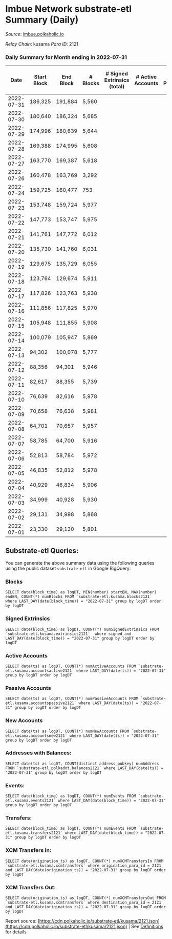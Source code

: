 # Imbue Network substrate-etl Summary (Daily)

_Source_: [imbue.polkaholic.io](https://imbue.polkaholic.io)

*Relay Chain*: kusama
*Para ID*: 2121



### Daily Summary for Month ending in 2022-07-31


| Date | Start Block | End Block | # Blocks | # Signed Extrinsics (total) | # Active Accounts | # Passive | # New | # Addresses with Balances | # Events | # Transfers | # XCM Transfers In | # XCM Transfers Out | Issues | 
| ---- | ----------- | --------- | -------- | --------------------------- | ----------------- | --------- | ----- | ------------------------- | -------- | ----------- | ------------------ | ------------------- | ------ |
| 2022-07-31 | 186,325 | 191,884 | 5,560 |  |  |  |  | 4 | 11,123 |   |   |   |  |
| 2022-07-30 | 180,640 | 186,324 | 5,685 |  |  |  |  | 4 | 11,373 |   |   |   |  |
| 2022-07-29 | 174,996 | 180,639 | 5,644 |  |  |  |  | 4 | 11,291 |   |   |   |  |
| 2022-07-28 | 169,388 | 174,995 | 5,608 |  |  |  |  | 4 | 11,219 |   |   |   |  |
| 2022-07-27 | 163,770 | 169,387 | 5,618 |  |  |  |  | 4 | 11,240 |   |   |   |  |
| 2022-07-26 | 160,478 | 163,769 | 3,292 |  |  |  |  | 4 | 6,585 |   |   |   |  |
| 2022-07-24 | 159,725 | 160,477 | 753 |  |  |  |  | 4 | 1,507 |   |   |   |  |
| 2022-07-23 | 153,748 | 159,724 | 5,977 |  |  |  |  | 4 | 11,957 |   |   |   |  |
| 2022-07-22 | 147,773 | 153,747 | 5,975 |  |  |  |  | 4 | 11,953 |   |   |   |  |
| 2022-07-21 | 141,761 | 147,772 | 6,012 |  |  |  |  | 4 | 12,028 |   |   |   |  |
| 2022-07-20 | 135,730 | 141,760 | 6,031 |  |  |  |  | 4 | 12,065 |   |   |   |  |
| 2022-07-19 | 129,675 | 135,729 | 6,055 |  |  |  |  | 4 | 12,113 |   |   |   |  |
| 2022-07-18 | 123,764 | 129,674 | 5,911 |  |  |  |  | 4 | 11,826 |   |   |   |  |
| 2022-07-17 | 117,826 | 123,763 | 5,938 |  |  |  |  | 4 | 11,879 |   |   |   |  |
| 2022-07-16 | 111,856 | 117,825 | 5,970 |  |  |  |  | 4 | 11,943 |   |   |   |  |
| 2022-07-15 | 105,948 | 111,855 | 5,908 |  |  |  |  | 4 | 11,820 |   |   |   |  |
| 2022-07-14 | 100,079 | 105,947 | 5,869 |  |  |  |  | 4 | 11,741 |   |   |   |  |
| 2022-07-13 | 94,302 | 100,078 | 5,777 |  |  |  |  | 4 | 11,557 |   |   |   |  |
| 2022-07-12 | 88,356 | 94,301 | 5,946 |  |  |  |  | 4 | 11,895 |   |   |   |  |
| 2022-07-11 | 82,617 | 88,355 | 5,739 |  |  |  |  | 4 | 11,482 |   |   |   |  |
| 2022-07-10 | 76,639 | 82,616 | 5,978 |  |  |  |  | 4 | 11,959 |   |   |   |  |
| 2022-07-09 | 70,658 | 76,638 | 5,981 |  |  |  |  | 4 | 11,965 |   |   |   |  |
| 2022-07-08 | 64,701 | 70,657 | 5,957 |  |  |  |  | 4 | 11,918 |   |   |   |  |
| 2022-07-07 | 58,785 | 64,700 | 5,916 |  |  |  |  | 4 | 11,835 |   |   |   |  |
| 2022-07-06 | 52,813 | 58,784 | 5,972 |  |  |  |  | 4 | 11,947 |   |   |   |  |
| 2022-07-05 | 46,835 | 52,812 | 5,978 |  |  |  |  | 4 | 11,959 |   |   |   |  |
| 2022-07-04 | 40,929 | 46,834 | 5,906 |  |  |  |  | 4 | 11,816 |   |   |   |  |
| 2022-07-03 | 34,999 | 40,928 | 5,930 |  |  |  |  | 4 | 11,863 |   |   |   |  |
| 2022-07-02 | 29,131 | 34,998 | 5,868 |  |  |  |  | 4 | 11,739 |   |   |   |  |
| 2022-07-01 | 23,330 | 29,130 | 5,801 |  |  |  |  | 4 | 11,606 |   |   |   |  |

## Substrate-etl Queries:
You can generate the above summary data using the following queries using the public dataset `substrate-etl` in Google BigQuery:


### Blocks
```
SELECT date(block_time) as logDT, MIN(number) startBN, MAX(number) endBN, COUNT(*) numBlocks FROM `substrate-etl.kusama.blocks2121`  where LAST_DAY(date(block_time)) = "2022-07-31" group by logDT order by logDT
```


### Signed Extrinsics
```
SELECT date(block_time) as logDT, COUNT(*) numSignedExtrinsics FROM `substrate-etl.kusama.extrinsics2121`  where signed and LAST_DAY(date(block_time)) = "2022-07-31" group by logDT order by logDT
```


### Active Accounts
```
SELECT date(ts) as logDT, COUNT(*) numActiveAccounts FROM `substrate-etl.kusama.accountsactive2121` where LAST_DAY(date(ts)) = "2022-07-31" group by logDT order by logDT
```


### Passive Accounts
```
SELECT date(ts) as logDT, COUNT(*) numPassiveAccounts FROM `substrate-etl.kusama.accountspassive2121` where LAST_DAY(date(ts)) = "2022-07-31" group by logDT order by logDT
```


### New Accounts
```
SELECT date(ts) as logDT, COUNT(*) numNewAccounts FROM `substrate-etl.kusama.accountsnew2121` where LAST_DAY(date(ts)) = "2022-07-31" group by logDT order by logDT
```


### Addresses with Balances:
```
SELECT date(ts) as logDT, COUNT(distinct address_pubkey) numAddress FROM `substrate-etl.polkadot.balances2121` where LAST_DAY(date(ts)) = "2022-07-31" group by logDT order by logDT
```


### Events:
```
SELECT date(block_time) as logDT, COUNT(*) numEvents FROM `substrate-etl.kusama.events2121` where LAST_DAY(date(block_time)) = "2022-07-31" group by logDT order by logDT
```


### Transfers:
```
SELECT date(block_time) as logDT, COUNT(*) numEvents FROM `substrate-etl.kusama.transfers2121` where LAST_DAY(date(block_time)) = "2022-07-31" group by logDT order by logDT
```


### XCM Transfers In:
```
SELECT date(origination_ts) as logDT, COUNT(*) numXCMTransfersIn FROM `substrate-etl.kusama.xcmtransfers` where origination_para_id = 2121 and LAST_DAY(date(origination_ts)) = "2022-07-31" group by logDT order by logDT
```


### XCM Transfers Out:
```
SELECT date(origination_ts) as logDT, COUNT(*) numXCMTransfersOut FROM `substrate-etl.kusama.xcmtransfers` where destination_para_id = 2121 and LAST_DAY(date(origination_ts)) = "2022-07-31" group by logDT order by logDT
```



Report source: [https://cdn.polkaholic.io/substrate-etl/kusama/2121.json](https://cdn.polkaholic.io/substrate-etl/kusama/2121.json) | See [Definitions](/DEFINITIONS.md) for details
